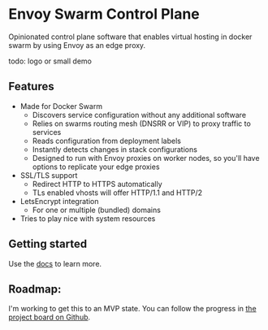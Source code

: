 # Envoy Swarm Control Plane
Opinionated control plane software that enables virtual hosting in docker swarm by using Envoy as an edge proxy.

todo: logo or small demo

## Features

- Made for Docker Swarm 
  - Discovers service configuration without any additional software
  - Relies on swarms routing mesh (DNSRR or VIP) to proxy traffic to services
  - Reads configuration from deployment labels
  - Instantly detects changes in stack configurations
  - Designed to run with Envoy proxies on worker nodes, so you'll have options to replicate your edge proxies
- SSL/TLS support
  - Redirect HTTP to HTTPS automatically
  - TLs enabled vhosts will offer HTTP/1.1 and HTTP/2  
- LetsEncrypt integration
  - For one or multiple (bundled) domains
- Tries to play nice with system resources

## Getting started
Use the [docs](docs/introduction.md) to learn more.
  
## Roadmap:
I'm working to get this to an MVP state. You can follow the progress in [the project board on Github](https://github.com/nstapelbroek/envoy-swarm-control-plane/projects/1). 